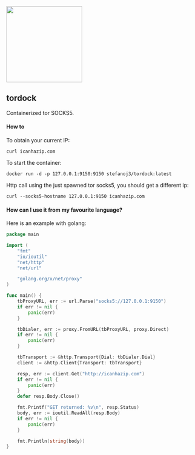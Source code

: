 <img width="200px" src="https://upload.wikimedia.org/wikipedia/commons/8/8f/Tor_project_logo_hq.png">

## tordock

Containerized tor SOCKS5.


#### How to
To obtain your current IP:
```
curl icanhazip.com
```


To start the container:
```
docker run -d -p 127.0.0.1:9150:9150 stefanoj3/tordock:latest
```


Http call using the just spawned tor socks5, you should get a different ip:
```
curl --socks5-hostname 127.0.0.1:9150 icanhazip.com
```


#### How can I use it from my favourite language?
Here is an example with golang:
```go
package main

import (
	"fmt"
	"io/ioutil"
	"net/http"
	"net/url"

	"golang.org/x/net/proxy"
)

func main() {
	tbProxyURL, err := url.Parse("socks5://127.0.0.1:9150")
	if err != nil {
		panic(err)
	}

	tbDialer, err := proxy.FromURL(tbProxyURL, proxy.Direct)
	if err != nil {
		panic(err)
	}

	tbTransport := &http.Transport{Dial: tbDialer.Dial}
	client := &http.Client{Transport: tbTransport}

	resp, err := client.Get("http://icanhazip.com")
	if err != nil {
		panic(err)
	}
	defer resp.Body.Close()

	fmt.Printf("GET returned: %v\n", resp.Status)
	body, err := ioutil.ReadAll(resp.Body)
	if err != nil {
		panic(err)
	}

	fmt.Println(string(body))
}
```
